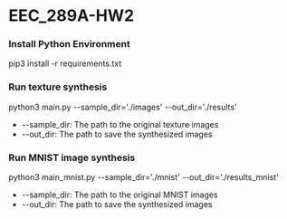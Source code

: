 # EEC_289A-HW2

### Install Python Environment
pip3 install -r requirements.txt

### Run texture synthesis
python3 main.py --sample_dir='./images' --out_dir='./results'
* --sample_dir: The path to the original texture images
* --out_dir: The path to save the synthesized images

### Run MNIST image synthesis
python3 main_mnist.py --sample_dir='./mnist' --out_dir='./results_mnist'
* --sample_dir: The path to the original MNIST images
* --out_dir: The path to save the synthesized images
